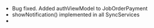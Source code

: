 <ul>
    <li>Bug fixed. Added authViewModel to JobOrderPayment</li>
    <li>showNotification() implemented in all SyncServices</li>
    <li></li>
</ul>